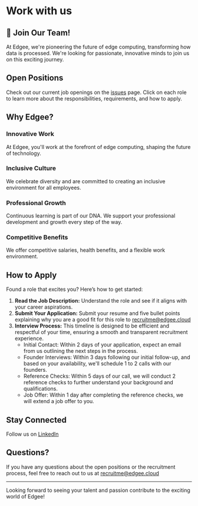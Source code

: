 # Work with us

## 🚀 Join Our Team!

At Edgee, we're pioneering the future of edge computing, transforming how data is processed. We're looking for passionate, innovative minds to join us on this exciting journey.

## Open Positions

Check out our current job openings on the [issues](issues) page. Click on each role to learn more about the responsibilities, requirements, and how to apply.


## Why Edgee?

### Innovative Work
At Edgee, you'll work at the forefront of edge computing, shaping the future of technology.

### Inclusive Culture
We celebrate diversity and are committed to creating an inclusive environment for all employees.

### Professional Growth
Continuous learning is part of our DNA. We support your professional development and growth every step of the way.

### Competitive Benefits
We offer competitive salaries, health benefits, and a flexible work environment.

## How to Apply

Found a role that excites you? Here’s how to get started:

1. **Read the Job Description:** Understand the role and see if it aligns with your career aspirations.
2. **Submit Your Application:** Submit your resume and five bullet points explaining why you are a good fit for this role to recruitme@edgee.cloud
3. **Interview Process:** This timeline is designed to be efficient and respectful of your time, ensuring a smooth and transparent recruitment experience.
    - Initial Contact: Within 2 days of your application, expect an email from us outlining the next steps in the process.
    - Founder Interviews: Within 3 days following our initial follow-up, and based on your availability, we'll schedule 1 to 2 calls with our founders.
    - Reference Checks: Within 5 days of our call, we will conduct 2 reference checks to further understand your background and qualifications.
    - Job Offer: Within 1 day after completing the reference checks, we will extend a job offer to you.


## Stay Connected

Follow us on [LinkedIn](https://www.linkedin.com/company/edgee-cloud)

## Questions?

If you have any questions about the open positions or the recruitment process, feel free to reach out to us at recruitme@edgee.cloud

---

Looking forward to seeing your talent and passion contribute to the exciting world of Edgee!

